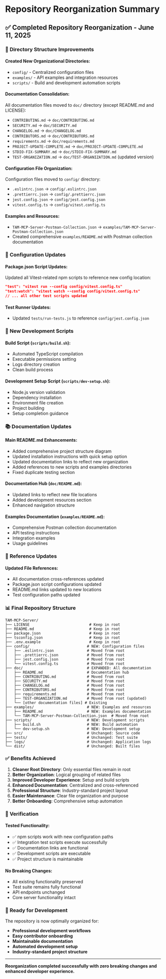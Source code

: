 # Repository Reorganization Summary

## ✅ Completed Repository Reorganization - June 11, 2025

### 📁 **Directory Structure Improvements**

#### **Created New Organizational Directories:**
- `config/` - Centralized configuration files
- `examples/` - API examples and integration resources  
- `scripts/` - Build and development automation scripts

#### **Documentation Consolidation:**
All documentation files moved to `doc/` directory (except README.md and LICENSE):
- `CONTRIBUTING.md` → `doc/CONTRIBUTING.md`
- `SECURITY.md` → `doc/SECURITY.md`
- `CHANGELOG.md` → `doc/CHANGELOG.md`
- `CONTRIBUTORS.md` → `doc/CONTRIBUTORS.md`
- `requirements.md` → `doc/requirements.md`
- `PROJECT-UPDATE-COMPLETE.md` → `doc/PROJECT-UPDATE-COMPLETE.md`
- `STDIO-FIX-SUMMARY.md` → `doc/STDIO-FIX-SUMMARY.md`
- `TEST-ORGANIZATION.md` → `doc/TEST-ORGANIZATION.md` (updated version)

#### **Configuration File Organization:**
Configuration files moved to `config/` directory:
- `.eslintrc.json` → `config/.eslintrc.json`
- `.prettierrc.json` → `config/.prettierrc.json`
- `jest.config.json` → `config/jest.config.json`
- `vitest.config.ts` → `config/vitest.config.ts`

#### **Examples and Resources:**
- `TAM-MCP-Server-Postman-Collection.json` → `examples/TAM-MCP-Server-Postman-Collection.json`
- Created comprehensive `examples/README.md` with Postman collection documentation

### 🔧 **Configuration Updates**

#### **Package.json Script Updates:**
Updated all Vitest-related npm scripts to reference new config location:
```json
"test": "vitest run --config config/vitest.config.ts"
"test:watch": "vitest watch --config config/vitest.config.ts"
// ... all other test scripts updated
```

#### **Test Runner Updates:**
- Updated `tests/run-tests.js` to reference `config/jest.config.json`

### 📜 **New Development Scripts**

#### **Build Script (`scripts/build.sh`):**
- Automated TypeScript compilation
- Executable permissions setting
- Logs directory creation
- Clean build process

#### **Development Setup Script (`scripts/dev-setup.sh`):**
- Node.js version validation
- Dependency installation
- Environment file creation
- Project building
- Setup completion guidance

### 📚 **Documentation Updates**

#### **Main README.md Enhancements:**
- Added comprehensive project structure diagram
- Updated installation instructions with quick setup option
- Updated documentation links to reflect new organization
- Added references to new scripts and examples directories
- Fixed duplicate testing section

#### **Documentation Hub (`doc/README.md`):**
- Updated links to reflect new file locations
- Added development resources section
- Enhanced navigation structure

#### **Examples Documentation (`examples/README.md`):**
- Comprehensive Postman collection documentation
- API testing instructions
- Integration examples
- Usage guidelines

### 🔗 **Reference Updates**

#### **Updated File References:**
- All documentation cross-references updated
- Package.json script configurations updated
- README.md links updated to new locations
- Test configuration paths updated

### 📊 **Final Repository Structure**

```
TAM-MCP-Server/
├── LICENSE                           # Keep in root
├── README.md                         # Keep in root  
├── package.json                      # Keep in root
├── tsconfig.json                     # Keep in root
├── .env.example                      # Keep in root
├── config/                          # NEW: Configuration files
│   ├── .eslintrc.json               # Moved from root
│   ├── .prettierrc.json             # Moved from root
│   ├── jest.config.json             # Moved from root
│   └── vitest.config.ts             # Moved from root
├── doc/                             # EXPANDED: All documentation
│   ├── README.md                    # Documentation hub
│   ├── CONTRIBUTING.md              # Moved from root
│   ├── SECURITY.md                  # Moved from root
│   ├── CHANGELOG.md                 # Moved from root
│   ├── CONTRIBUTORS.md              # Moved from root
│   ├── requirements.md              # Moved from root
│   ├── TEST-ORGANIZATION.md         # Moved from root (updated)
│   └── [other documentation files] # Existing
├── examples/                        # NEW: Examples and resources
│   ├── README.md                    # NEW: Examples documentation
│   └── TAM-MCP-Server-Postman-Collection.json  # Moved from root
├── scripts/                         # NEW: Development scripts
│   ├── build.sh                     # NEW: Build automation
│   └── dev-setup.sh                 # NEW: Development setup
├── src/                             # Unchanged: Source code
├── tests/                           # Unchanged: Test suite
├── logs/                            # Unchanged: Application logs
└── dist/                            # Unchanged: Built files
```

### ✅ **Benefits Achieved**

1. **Cleaner Root Directory**: Only essential files remain in root
2. **Better Organization**: Logical grouping of related files
3. **Improved Developer Experience**: Setup and build scripts
4. **Enhanced Documentation**: Centralized and cross-referenced
5. **Professional Structure**: Industry-standard project layout
6. **Easier Maintenance**: Clear file organization and purpose
7. **Better Onboarding**: Comprehensive setup automation

### 🧪 **Verification**

#### **Tested Functionality:**
- ✅ npm scripts work with new configuration paths
- ✅ Integration test scripts execute successfully
- ✅ Documentation links are functional
- ✅ Development scripts are executable
- ✅ Project structure is maintainable

#### **No Breaking Changes:**
- All existing functionality preserved
- Test suite remains fully functional
- API endpoints unchanged
- Core server functionality intact

### 🚀 **Ready for Development**

The repository is now optimally organized for:
- **Professional development workflows**
- **Easy contributor onboarding** 
- **Maintainable documentation**
- **Automated development setup**
- **Industry-standard project structure**

---

**Reorganization completed successfully with zero breaking changes and enhanced developer experience.**
